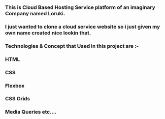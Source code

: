 ### This is Cloud Based Hosting Service platform of an imaginary Company named Loruki.

### I just wanted to clone a cloud service website so i just given my own name created nice lookin that.

### Technologies & Concept that Used in this project are :-

### HTML

### CSS

### Flexbox

### CSS Grids

### Media Queries etc....
